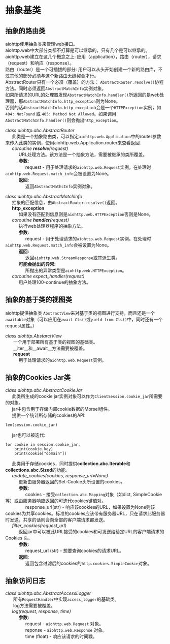# 抽象基类

## 抽象的路由类

aiohttp使用抽象类来管理web接口。  
aiohttp.web中大部分类都不打算是可以继承的，只有几个是可以继承的。  
aiohttp.web建立在这几个概念之上: 应用（application），路由（router），请求（request）和响应（response）。  
路由（router）是一个可插拔的部分: 用户可以从头开始创建一个新的路由库，不过其他的部分必须与这个新路由无缝契合才行。  
AbstractRouter只有一个必须（覆盖）的方法： `AbstractRouter.resolve()`协程方法。同时必须返回`AbstractMatchInfo`实例对象。  
如果所请求的URL的处理器发现`AbstractMatchInfo.handler()`所返回的是web处理器，那`AbstractMatchInfo.http_exception`则为None。  
否则的话`AbstractMatchInfo.http_exceptio`n会是一个`HTTPException`实例，如`404: NotFound` 或 `405: Method Not Allowed`。如果调用`AbstractMatchInfo.handler()`则会抛出`http_exception`。  

*class aiohttp.abc.AbstractRouter*  
&ensp;&ensp;&ensp;此类是一个抽象路由类，可以指定`aiohttp.web.Application`中的router参数来传入此类的实例，使用aiohttp.web.Application.router来查看返回.  
&ensp;&ensp;&ensp;*coroutine **resolve**(request)*    
&ensp;&ensp;&ensp;&ensp;&ensp;&ensp;URL处理方法。该方法是一个抽象方法，需要被继承的类所覆盖。    
&ensp;&ensp;&ensp;&ensp;&ensp;&ensp;**参数:**  
&ensp;&ensp;&ensp;&ensp;&ensp;&ensp;&ensp;&ensp;&ensp;request - 用于处理请求的`aiohttp.web.Request`实例。在处理时`aiohttp.web.Request.match_info`会被设置为None。  
&ensp;&ensp;&ensp;&ensp;&ensp;&ensp;**返回:**  
&ensp;&ensp;&ensp;&ensp;&ensp;&ensp;&ensp;&ensp;&ensp;返回`AbstractMathcInfo`实例对象。  


*class aiohttp.abc.AbstractMatchInfo*  
&ensp;&ensp;&ensp;抽象的匹配信息，由`AbstractRouter.resolve()`返回。   
&ensp;&ensp;&ensp;**http_exception**  
&ensp;&ensp;&ensp;&ensp;&ensp;&ensp;如果没有匹配到信息则是`aiohttp.web.HTTPException`否则是None。  
&ensp;&ensp;&ensp;*coroutine **handler**(request)*  
&ensp;&ensp;&ensp;&ensp;&ensp;&ensp;执行web处理器程序的抽象方法。  
&ensp;&ensp;&ensp;&ensp;&ensp;&ensp;**参数:**  
&ensp;&ensp;&ensp;&ensp;&ensp;&ensp;&ensp;&ensp;&ensp;request - 用于处理请求的`aiohttp.web.Request`实例。在处理时`aiohttp.web.Request.match_info`会被设置为None。  
&ensp;&ensp;&ensp;&ensp;&ensp;&ensp;**返回:**  
&ensp;&ensp;&ensp;&ensp;&ensp;&ensp;&ensp;&ensp;&ensp;返回`aiohttp.web.StreamResponse`或其派生类。  
&ensp;&ensp;&ensp;&ensp;&ensp;&ensp;**可能会抛出的异常:**  
&ensp;&ensp;&ensp;&ensp;&ensp;&ensp;&ensp;&ensp;&ensp;所抛出的异常类型是`aiohttp.web.HTTPException`。  
&ensp;&ensp;&ensp;*coroutine expect_handler(request)*  
&ensp;&ensp;&ensp;&ensp;&ensp;&ensp;用户处理100-continue的抽象方法。  
 
## 抽象的基于类的视图类
aiohttp提供抽象类 `AbstractView`来对基于类的视图进行支持，而且还是一个`awaitable`对象（可以应用在`await Cls()`或`yield from Cls()`中，同时还有一个request属性。）  
  
*class aiohttp.AbstarctView*  
&ensp;&ensp;&ensp; 一个用于部署所有基于类的视图的基础类。  
&ensp;&ensp;&ensp; \_\_iter\_\_和\_\_await\_\_方法需要被覆盖。  
&ensp;&ensp;&ensp; **request**  
&ensp;&ensp;&ensp;&ensp;&ensp;&ensp;用于处理请求的`aiohttp.web.Request`实例。  

## 抽象的Cookies Jar类

*class aiohttp.abc.AbstractCookieJar*   
&ensp;&ensp;&ensp;此类所生成的cookie jar实例对象可以作为`ClientSession.cookie_jar`所需要的对象。  
&ensp;&ensp;&ensp;jar中包含用于存储内部cookie数据的Morsel组件。  
&ensp;&ensp;&ensp;提供一个统计所存储的cookies的API:  
```
len(session.cookie_jar)
```
&ensp;&ensp;&ensp;jar也可以被迭代:  
```
for cookie in session.cookie_jar:
    print(cookie.key)
    print(cookie["domain"])
```
&ensp;&ensp;&ensp;此类用于存储cookies，同时提供**collection.abc.Iterable**和**collections.abc.Sized**的功能。  
&ensp;&ensp;&ensp;*update_cookies(cookies, response_url=None)*  
&ensp;&ensp;&ensp;&ensp;&ensp;&ensp;更新由服务器返回的Set-Cookie头所设置的cookies。  
&ensp;&ensp;&ensp;&ensp;&ensp;&ensp;**参数:**  
&ensp;&ensp;&ensp;&ensp;&ensp;&ensp;&ensp;&ensp;&ensp;cookies - 接受`collection.abc.Mapping`对象（如dict, SimpleCookie等）或由服务器响应返回的可迭代cookies键值对。  
&ensp;&ensp;&ensp;&ensp;&ensp;&ensp;&ensp;&ensp;&ensp;response_url(str) -   响应该cookies的URL，如果设置为None则该cookies为共享cookies。标准的cookies应该带有服务器URL，只在请求此服务器时发送，共享的话则会向全部的客户端请求都发送。  
&ensp;&ensp;&ensp;*filter_cookies(request_url)*  
&ensp;&ensp;&ensp;&ensp;&ensp;&ensp;返回jar中可以被此URL接受的cookies和可发送给给定URL的客户端请求的Cookies 头。  
&ensp;&ensp;&ensp;&ensp;&ensp;&ensp;**参数:**  
&ensp;&ensp;&ensp;&ensp;&ensp;&ensp;&ensp;&ensp;&ensp;request_url (str) - 想要查询cookies的请求URL。   
&ensp;&ensp;&ensp;&ensp;&ensp;&ensp;**返回:**  
&ensp;&ensp;&ensp;&ensp;&ensp;&ensp;&ensp;&ensp;&ensp;返回包含过滤后的cookies的`http.cookies.SimpleCookie`对象。  

## 抽象访问日志
*class aiohttp.abc.AbstractAccessLogger*  
&ensp;&ensp;&ensp; 所有`RequestHandler`中实现`access_logger`的基础类。  
&ensp;&ensp;&ensp; log方法需要被覆盖。  
&ensp;&ensp;&ensp;*log(request, response, time)*  
&ensp;&ensp;&ensp;&ensp;&ensp;&ensp;**参数:**  
&ensp;&ensp;&ensp;&ensp;&ensp;&ensp;&ensp;&ensp;&ensp;request - `aiohttp.web.Request` 对象。  
&ensp;&ensp;&ensp;&ensp;&ensp;&ensp;&ensp;&ensp;&ensp;reponse - `aiohttp.web.Response` 对象。  
&ensp;&ensp;&ensp;&ensp;&ensp;&ensp;&ensp;&ensp;&ensp;time (float) - 响应该请求的时间戳。  